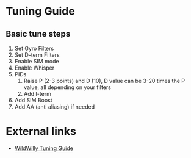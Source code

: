 # Tuning Guide

## Basic tune steps

1. Set Gyro Filters
1. Set D-term Filters
1. Enable SIM mode
1. Enable Whisper
1. PIDs
    1. Raise P (2-3 points) and D (10), D value can be 3-20 times the P value, all depending on your filters
    1. Add I-term
1. Add SIM Boost
1. Add AA (anti aliasing) if needed



# External links
- [WildWilly Tuning Guide](https://youtu.be/9N39QXw_T8I)

